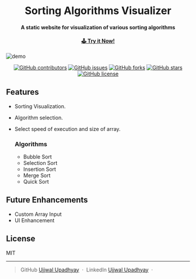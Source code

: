 <h1 align="center">
  Sorting Algorithms Visualizer
  <br>
</h1>

<h4 align="center">A static website for visualization of various sorting algorithms</h4>
<h4 align="center"><a href="https://sav-iamujj15.netlify.app/" target="_blank" rel="noopener noreferrer"> 🕹 Try it Now! </a></h4>

![demo](https://github.com/iamujj15/sorting-algorithms-visualizer/blob/main/content/sav-demo.gif)

<div align="center">

[![GitHub contributors](https://img.shields.io/github/contributors/iamujj15/sorting-algorithms-visualizer)](https://github.com/iamujj15/sorting-algorithms-visualizer/contributors)
[![GitHub issues](https://img.shields.io/github/issues/iamujj15/sorting-algorithms-visualizer)](https://github.com/iamujj15/sorting-algorithms-visualizer/issues)
[![GitHub forks](https://img.shields.io/github/forks/iamujj15/sorting-algorithms-visualizer)](https://github.com/iamujj15/sorting-algorithms-visualizer/network)
[![GitHub stars](https://img.shields.io/github/stars/iamujj15/sorting-algorithms-visualizer)](https://github.com/iamujj15/sorting-algorithms-visualizer/stargazers)
[![GitHub license](https://img.shields.io/github/license/iamujj15/sorting-algorithms-visualizer)](https://github.com/iamujj15/sorting-algorithms-visualizer/blob/master/LICENSE)

</div>

## Features

-   Sorting Visualization.
-   Algorithm selection.
-   Select speed of execution and size of array.

    ### Algorithms

    -   Bubble Sort
    -   Selection Sort
    -   Insertion Sort
    -   Merge Sort
    -   Quick Sort

## Future Enhancements

-   Custom Array Input
-   UI Enhancement

## License

MIT

---

> GitHub [Ujjwal Upadhyay](https://github.com/iamujj15) &nbsp;&middot;&nbsp;
> LinkedIn [Ujjwal Upadhyay](https://www.linkedin.com/in/iamujj15) &nbsp;&middot;&nbsp;
